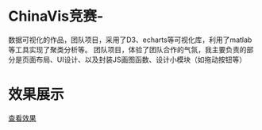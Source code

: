# ChinaVis竞赛-
数据可视化的作品，团队项目，采用了D3、echarts等可视化库，利用了matlab等工具实现了聚类分析等。
团队项目，体验了团队合作的气氛，我主要负责的部分是页面布局、UI设计、以及封装JS画图函数、设计小模块（如拖动按钮等）

# 效果展示
[查看效果](http://www.onechunlin.top/ChinaVis/)
